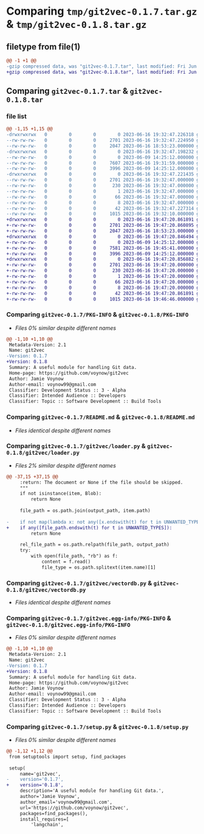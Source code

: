 # Comparing `tmp/git2vec-0.1.7.tar.gz` & `tmp/git2vec-0.1.8.tar.gz`

## filetype from file(1)

```diff
@@ -1 +1 @@
-gzip compressed data, was "git2vec-0.1.7.tar", last modified: Fri Jun 16 19:32:47 2023, max compression
+gzip compressed data, was "git2vec-0.1.8.tar", last modified: Fri Jun 16 19:47:20 2023, max compression
```

## Comparing `git2vec-0.1.7.tar` & `git2vec-0.1.8.tar`

### file list

```diff
@@ -1,15 +1,15 @@
-drwxrwxrwx   0        0        0        0 2023-06-16 19:32:47.226318 git2vec-0.1.7/
--rw-rw-rw-   0        0        0     2701 2023-06-16 19:32:47.224950 git2vec-0.1.7/PKG-INFO
--rw-rw-rw-   0        0        0     2047 2023-06-16 18:53:23.000000 git2vec-0.1.7/README.md
-drwxrwxrwx   0        0        0        0 2023-06-16 19:32:47.198232 git2vec-0.1.7/git2vec/
--rw-rw-rw-   0        0        0        0 2023-06-09 14:25:12.000000 git2vec-0.1.7/git2vec/__init__.py
--rw-rw-rw-   0        0        0     7607 2023-06-16 19:31:59.000000 git2vec-0.1.7/git2vec/loader.py
--rw-rw-rw-   0        0        0     3996 2023-06-09 14:25:12.000000 git2vec-0.1.7/git2vec/vectordb.py
-drwxrwxrwx   0        0        0        0 2023-06-16 19:32:47.221435 git2vec-0.1.7/git2vec.egg-info/
--rw-rw-rw-   0        0        0     2701 2023-06-16 19:32:47.000000 git2vec-0.1.7/git2vec.egg-info/PKG-INFO
--rw-rw-rw-   0        0        0      230 2023-06-16 19:32:47.000000 git2vec-0.1.7/git2vec.egg-info/SOURCES.txt
--rw-rw-rw-   0        0        0        1 2023-06-16 19:32:47.000000 git2vec-0.1.7/git2vec.egg-info/dependency_links.txt
--rw-rw-rw-   0        0        0       66 2023-06-16 19:32:47.000000 git2vec-0.1.7/git2vec.egg-info/requires.txt
--rw-rw-rw-   0        0        0        8 2023-06-16 19:32:47.000000 git2vec-0.1.7/git2vec.egg-info/top_level.txt
--rw-rw-rw-   0        0        0       42 2023-06-16 19:32:47.227314 git2vec-0.1.7/setup.cfg
--rw-rw-rw-   0        0        0     1015 2023-06-16 19:32:10.000000 git2vec-0.1.7/setup.py
+drwxrwxrwx   0        0        0        0 2023-06-16 19:47:20.861891 git2vec-0.1.8/
+-rw-rw-rw-   0        0        0     2701 2023-06-16 19:47:20.860895 git2vec-0.1.8/PKG-INFO
+-rw-rw-rw-   0        0        0     2047 2023-06-16 18:53:23.000000 git2vec-0.1.8/README.md
+drwxrwxrwx   0        0        0        0 2023-06-16 19:47:20.846494 git2vec-0.1.8/git2vec/
+-rw-rw-rw-   0        0        0        0 2023-06-09 14:25:12.000000 git2vec-0.1.8/git2vec/__init__.py
+-rw-rw-rw-   0        0        0     7581 2023-06-16 19:45:41.000000 git2vec-0.1.8/git2vec/loader.py
+-rw-rw-rw-   0        0        0     3996 2023-06-09 14:25:12.000000 git2vec-0.1.8/git2vec/vectordb.py
+drwxrwxrwx   0        0        0        0 2023-06-16 19:47:20.856882 git2vec-0.1.8/git2vec.egg-info/
+-rw-rw-rw-   0        0        0     2701 2023-06-16 19:47:20.000000 git2vec-0.1.8/git2vec.egg-info/PKG-INFO
+-rw-rw-rw-   0        0        0      230 2023-06-16 19:47:20.000000 git2vec-0.1.8/git2vec.egg-info/SOURCES.txt
+-rw-rw-rw-   0        0        0        1 2023-06-16 19:47:20.000000 git2vec-0.1.8/git2vec.egg-info/dependency_links.txt
+-rw-rw-rw-   0        0        0       66 2023-06-16 19:47:20.000000 git2vec-0.1.8/git2vec.egg-info/requires.txt
+-rw-rw-rw-   0        0        0        8 2023-06-16 19:47:20.000000 git2vec-0.1.8/git2vec.egg-info/top_level.txt
+-rw-rw-rw-   0        0        0       42 2023-06-16 19:47:20.861891 git2vec-0.1.8/setup.cfg
+-rw-rw-rw-   0        0        0     1015 2023-06-16 19:46:46.000000 git2vec-0.1.8/setup.py
```

### Comparing `git2vec-0.1.7/PKG-INFO` & `git2vec-0.1.8/PKG-INFO`

 * *Files 0% similar despite different names*

```diff
@@ -1,10 +1,10 @@
 Metadata-Version: 2.1
 Name: git2vec
-Version: 0.1.7
+Version: 0.1.8
 Summary: A useful module for handling Git data.
 Home-page: https://github.com/voynow/git2vec
 Author: Jamie Voynow
 Author-email: voynow99@gmail.com
 Classifier: Development Status :: 3 - Alpha
 Classifier: Intended Audience :: Developers
 Classifier: Topic :: Software Development :: Build Tools
```

### Comparing `git2vec-0.1.7/README.md` & `git2vec-0.1.8/README.md`

 * *Files identical despite different names*

### Comparing `git2vec-0.1.7/git2vec/loader.py` & `git2vec-0.1.8/git2vec/loader.py`

 * *Files 2% similar despite different names*

```diff
@@ -37,15 +37,15 @@
     :return: The document or None if the file should be skipped.
     """
     if not isinstance(item, Blob):
         return None
 
     file_path = os.path.join(output_path, item.path)
 
-    if not map(lambda x: not any([x.endswith(t) for t in UNWANTED_TYPES]), file_path):
+    if any([file_path.endswith(t) for t in UNWANTED_TYPES]):
         return None
 
     rel_file_path = os.path.relpath(file_path, output_path)
     try:
         with open(file_path, "rb") as f:
             content = f.read()
             file_type = os.path.splitext(item.name)[1]
```

### Comparing `git2vec-0.1.7/git2vec/vectordb.py` & `git2vec-0.1.8/git2vec/vectordb.py`

 * *Files identical despite different names*

### Comparing `git2vec-0.1.7/git2vec.egg-info/PKG-INFO` & `git2vec-0.1.8/git2vec.egg-info/PKG-INFO`

 * *Files 0% similar despite different names*

```diff
@@ -1,10 +1,10 @@
 Metadata-Version: 2.1
 Name: git2vec
-Version: 0.1.7
+Version: 0.1.8
 Summary: A useful module for handling Git data.
 Home-page: https://github.com/voynow/git2vec
 Author: Jamie Voynow
 Author-email: voynow99@gmail.com
 Classifier: Development Status :: 3 - Alpha
 Classifier: Intended Audience :: Developers
 Classifier: Topic :: Software Development :: Build Tools
```

### Comparing `git2vec-0.1.7/setup.py` & `git2vec-0.1.8/setup.py`

 * *Files 0% similar despite different names*

```diff
@@ -1,12 +1,12 @@
 from setuptools import setup, find_packages
 
 setup(
     name='git2vec',
-    version='0.1.7',
+    version='0.1.8',
     description='A useful module for handling Git data.',
     author='Jamie Voynow',
     author_email='voynow99@gmail.com',
     url='https://github.com/voynow/git2vec',
     packages=find_packages(),
     install_requires=[
         'langchain',
```

